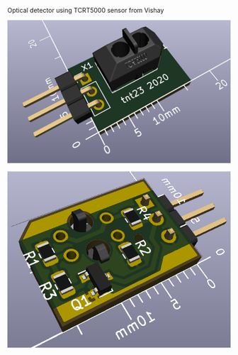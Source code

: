 Optical detector using TCRT5000 sensor from Vishay

![Alt text](render.png?raw=true "WOO HOO")

![Alt text](render_back.png?raw=true "WOO HOO")
